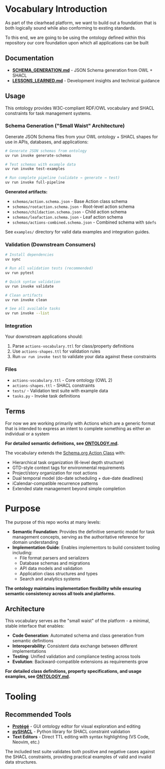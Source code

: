 # Vocabulary Introduction
As part of the clearhead platform, we want to build out a foundation that is both logically sound while also conforming to exsting standards.

To this end, we are going to be using the ontology defined within this repository our core foundation upon which all applications can be built

## Documentation

 - **[SCHEMA_GENERATION.md](./SCHEMA_GENERATION.md)** - JSON Schema generation from OWL + SHACL
 - **[LESSONS_LEARNED.md](./LESSONS_LEARNED.md)** - Development insights and technical guidance

## Usage

This ontology provides W3C-compliant RDF/OWL vocabulary and SHACL constraints for task management systems.

### Schema Generation ("Small Waist" Architecture)

Generate JSON Schema files from your OWL ontology + SHACL shapes for use in APIs, databases, and applications:

```bash
# Generate JSON schemas from ontology
uv run invoke generate-schemas

# Test schemas with example data
uv run invoke test-examples

# Run complete pipeline (validate → generate → test)
uv run invoke full-pipeline
```

**Generated artifacts:**
- `schemas/action.schema.json` - Base Action class schema
- `schemas/rootaction.schema.json` - Root-level action schema  
- `schemas/childaction.schema.json` - Child action schema
- `schemas/leafaction.schema.json` - Leaf action schema
- `schemas/actions-combined.schema.json` - Combined schema with `$defs`

See `examples/` directory for valid data examples and integration guides.

### Validation (Downstream Consumers)

```bash
# Install dependencies
uv sync

# Run all validation tests (recommended)
uv run pytest

# Quick syntax validation
uv run invoke validate

# Clean artifacts
uv run invoke clean

# See all available tasks
uv run invoke --list
```

### Integration

Your downstream applications should:

1. Parse `actions-vocabulary.ttl` for class/property definitions
2. Use `actions-shapes.ttl` for validation rules  
3. Run `uv run invoke test` to validate your data against these constraints

### Files

- `actions-vocabulary.ttl` - Core ontology (OWL 2)
- `actions-shapes.ttl` - SHACL constraints  
- `tests/` - Validation test suite with example data
- `tasks.py` - Invoke task definitions

## Terms
For now we are working primarily with Actions which are a generic format that is intended to express an intent to complete something as either an individual or a system

**For detailed semantic definitions, see [ONTOLOGY.md](./ONTOLOGY.md).**

The vocabulary extends the [Schema.org Action Class](https://schema.org/Action) with:
- Hierarchical task organization (6-level depth structure)
- GTD-style context tags for environmental requirements  
- Project/story organization for root actions
- Dual temporal model (do-date scheduling + due-date deadlines)
- iCalendar-compatible recurrence patterns
- Extended state management beyond simple completion

# Purpose
The purpose of this repo works at many levels:
- **Semantic Foundation**: Provides the definitive semantic model for task management concepts, serving as the authoritative reference for domain understanding
- **Implementation Guide**: Enables implementors to build consistent tooling including:
  - File format parsers and serializers
  - Database schemas and migrations  
  - API data models and validation
  - Application class structures and types
  - Search and analytics systems

**The ontology maintains implementation flexibility while ensuring semantic consistency across all tools and platforms.**

## Architecture
This vocabulary serves as the "small waist" of the platform - a minimal, stable interface that enables:
- **Code Generation**: Automated schema and class generation from semantic definitions
- **Interoperability**: Consistent data exchange between different implementations  
- **Testing**: Unified validation and compliance testing across tools
- **Evolution**: Backward-compatible extensions as requirements grow

**For detailed class definitions, property specifications, and usage examples, see [ONTOLOGY.md](./ONTOLOGY.md).**

# Tooling
## Recommended Tools
- **[Protégé](https://protege.stanford.edu/)** - GUI ontology editor for visual exploration and editing
- **[pySHACL](https://github.com/RDFLib/pySHACL)** - Python library for SHACL constraint validation
- **Text Editors** - Direct TTL editing with syntax highlighting (VS Code, Neovim, etc.)

The included test suite validates both positive and negative cases against the SHACL constraints, providing practical examples of valid and invalid data structures.
